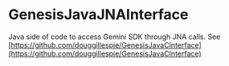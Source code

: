 # GenesisJavaJNAInterface
Java side of code to access Gemini SDK through JNA calls. 
See [https://github.com/douggillespie/GenesisJavaCInterface](https://github.com/douggillespie/GenesisJavaCInterface)
